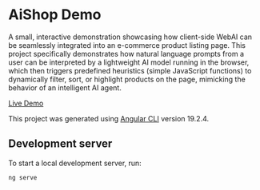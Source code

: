 # AiShop Demo

A small, interactive demonstration showcasing how client-side WebAI can be seamlessly integrated into an e-commerce product listing page. This project specifically demonstrates how natural language prompts from a user can be interpreted by a lightweight AI model running in the browser, which then triggers predefined heuristics (simple JavaScript functions) to dynamically filter, sort, or highlight products on the page, mimicking the behavior of an intelligent AI agent.

[Live Demo](https://wondrous-cajeta-3ce05c.netlify.app/)

This project was generated using [Angular CLI](https://github.com/angular/angular-cli) version 19.2.4.

## Development server

To start a local development server, run:

```bash
ng serve
```
